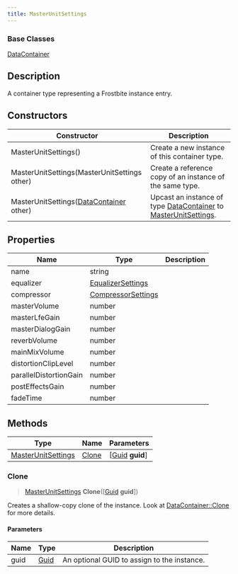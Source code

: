 ```yaml
---
title: MasterUnitSettings
---
```

### Base Classes

[DataContainer](/vext/ref/shared/class/datacontainer)

## Description

A container type representing a Frostbite instance entry.

## Constructors

| Constructor                                                                   | Description                                                                                                                 |
| ----------------------------------------------------------------------------- | --------------------------------------------------------------------------------------------------------------------------- |
| MasterUnitSettings()                                                          | Create a new instance of this container type.                                                                               |
| MasterUnitSettings(MasterUnitSettings other)                                  | Create a reference copy of an instance of the same type.                                                                    |
| MasterUnitSettings([DataContainer](/vext/ref/shared/class/datacontainer) other) | Upcast an instance of type [DataContainer](/vext/ref/shared/class/datacontainer) to [MasterUnitSettings](/vext/ref/fb/masterunitsettings/). |

## Properties

| Name                   | Type                                     | Description |
| ---------------------- | ---------------------------------------- | ----------- |
| name                   | string                                   |             |
| equalizer              | [EqualizerSettings](/vext/ref/fb/equalizersettings/)   |             |
| compressor             | [CompressorSettings](/vext/ref/fb/compressorsettings/) |             |
| masterVolume           | number                                   |             |
| masterLfeGain          | number                                   |             |
| masterDialogGain       | number                                   |             |
| reverbVolume           | number                                   |             |
| mainMixVolume          | number                                   |             |
| distortionClipLevel    | number                                   |             |
| parallelDistortionGain | number                                   |             |
| postEffectsGain        | number                                   |             |
| fadeTime               | number                                   |             |

## Methods

| Type                                     | Name            | Parameters                                     |
| ---------------------------------------- | --------------- | ---------------------------------------------- |
| [MasterUnitSettings](/vext/ref/fb/masterunitsettings/) | [Clone](#clone) | \[[Guid](/vext/ref/shared/class/guid) **guid**\] |

### Clone

> [MasterUnitSettings](/vext/ref/fb/masterunitsettings/) **Clone**(\[[Guid](/vext/ref/shared/class/guid) **guid**\])

Creates a shallow-copy clone of the instance. Look at [DataContainer::Clone](/vext/ref/shared/class/datacontainer#clone) for more details.

#### Parameters

| Name | Type         | Description                                 |
| ---- | ------------ | ------------------------------------------- |
| guid | [Guid](/vext/ref/shared/class/guid/) | An optional GUID to assign to the instance. |
